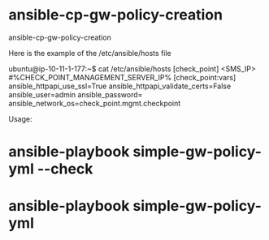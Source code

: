 # ansible-cp-gw-policy-creation
ansible-cp-gw-policy-creation

Here is the example of the /etc/ansible/hosts file

ubuntu@ip-10-11-1-177:~$ cat /etc/ansible/hosts
[check_point]
<SMS_IP>
#%CHECK_POINT_MANAGEMENT_SERVER_IP%
[check_point:vars]
ansible_httpapi_use_ssl=True
ansible_httpapi_validate_certs=False
ansible_user=admin
ansible_password=<password>
ansible_network_os=check_point.mgmt.checkpoint


Usage: 

# ansible-playbook simple-gw-policy-yml --check
# ansible-playbook simple-gw-policy-yml

